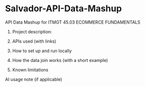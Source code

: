 # Salvador-API-Data-Mashup
API Data Mashup for ITMGT 45.03 ECOMMERCE FUNDAMENTALS
1. Project description:

2. APIs used (with links)

3. How to set up and run locally

4. How the data join works (with a short example)

5. Known limitations

AI usage note (if applicable)
